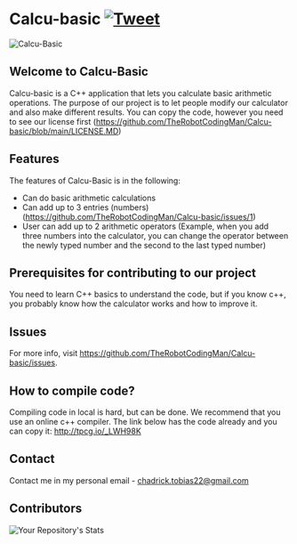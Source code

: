 # Calcu-basic [![Tweet](https://img.shields.io/twitter/url/http/shields.io.svg?style=social)](https://twitter.com/intent/tweet?text=Get%20over%20170%20free%20design%20blocks%20based%20on%20Bootstrap%204&url=https://froala.com/design-blocks&via=froala&hashtags=bootstrap,design,templates,blocks,developers)
![Calcu-Basic](https://user-images.githubusercontent.com/87217827/174521506-b8c11442-6ffa-43d5-8c3e-3a1efb2539e2.jpg)
## Welcome to Calcu-Basic
Calcu-basic is a C++ application that lets you calculate basic arithmetic operations. The purpose of our project is to let people modify our calculator and also make different results. You can copy the code, however you need to see our license first (https://github.com/TheRobotCodingMan/Calcu-basic/blob/main/LICENSE.MD)
## Features
The features of Calcu-Basic is in the following:

* Can do basic arithmetic calculations
* Can add up to 3 entries (numbers) (https://github.com/TheRobotCodingMan/Calcu-basic/issues/1)
* User can add up to 2 arithmetic operators (Example, when you add three numbers into the calculator, you can change the operator between the newly typed number and the second to the last typed number)

## Prerequisites for contributing to our project
You need to learn C++ basics to understand the code, but if you know c++, you probably know how the calculator works and how to improve it.
## Issues
For more info, visit https://github.com/TheRobotCodingMan/Calcu-basic/issues.
## How to compile code?
Compiling code in local is hard, but can be done. We recommend that you use an online c++ compiler. The link below has the code already and you can copy it:
http://tpcg.io/_LWH98K
## Contact
Contact me in my personal email - chadrick.tobias22@gmail.com
## Contributors
![Your Repository's Stats](https://contrib.rocks/image?repo=TheRobotCodingMan/Calcu-basic)
